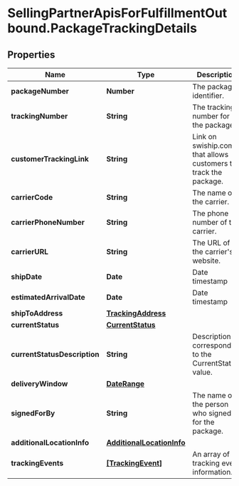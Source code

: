 # SellingPartnerApisForFulfillmentOutbound.PackageTrackingDetails

## Properties

Name | Type | Description | Notes
------------ | ------------- | ------------- | -------------
**packageNumber** | **Number** | The package identifier. | 
**trackingNumber** | **String** | The tracking number for the package. | [optional] 
**customerTrackingLink** | **String** | Link on swiship.com that allows customers to track the package. | [optional] 
**carrierCode** | **String** | The name of the carrier. | [optional] 
**carrierPhoneNumber** | **String** | The phone number of the carrier. | [optional] 
**carrierURL** | **String** | The URL of the carrier&#39;s website. | [optional] 
**shipDate** | **Date** | Date timestamp | [optional] 
**estimatedArrivalDate** | **Date** | Date timestamp | [optional] 
**shipToAddress** | [**TrackingAddress**](TrackingAddress.md) |  | [optional] 
**currentStatus** | [**CurrentStatus**](CurrentStatus.md) |  | [optional] 
**currentStatusDescription** | **String** | Description corresponding to the CurrentStatus value. | [optional] 
**deliveryWindow** | [**DateRange**](DateRange.md) |  | [optional] 
**signedForBy** | **String** | The name of the person who signed for the package. | [optional] 
**additionalLocationInfo** | [**AdditionalLocationInfo**](AdditionalLocationInfo.md) |  | [optional] 
**trackingEvents** | [**[TrackingEvent]**](TrackingEvent.md) | An array of tracking event information. | [optional] 


